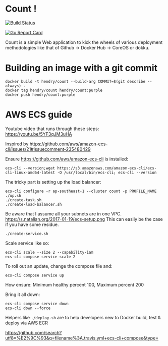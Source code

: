 # Count !

[![Build Status](https://travis-ci.org/kaihendry/count.svg?branch=master)](https://travis-ci.org/kaihendry/count)

[![Go Report Card](https://goreportcard.com/badge/github.com/kaihendry/count)](https://goreportcard.com/report/github.com/kaihendry/count)

Count is a simple Web application to kick the wheels of various deployment
methodologies like that of Github -> Docker Hub -> CoreOS or dokku.

# Building an image with a git commit

	docker build -t hendry/count --build-arg COMMIT=$(git describe --always) .
	docker tag hendry/count hendry/count:purple
	docker push hendry/count:purple

# AWS ECS guide

Youtube video that runs through these steps: <https://youtu.be/5YF3qJM3uHA>

Inspired by <https://github.com/aws/amazon-ecs-cli/issues/21#issuecomment-235480429>

Ensure <https://github.com/aws/amazon-ecs-cli> is installed:

	ecs-cli --version;wget https://s3.amazonaws.com/amazon-ecs-cli/ecs-cli-linux-amd64-latest -O /usr/local/bin/ecs-cli; ecs-cli --version

The tricky part is setting up the load balancer:

	ecs-cli configure -r ap-southeast-1 --cluster count -p PROFILE_NAME
	./up.sh
	./create-task.sh
	./create-load-balancer.sh

Be aware that I assume all your subnets are in one VPC.
https://s.natalian.org/2017-01-19/ecs-setup.png This can easily be the case if
you have some residue.

	./create-service.sh

Scale service like so:

	ecs-cli scale --size 2 --capability-iam
	ecs-cli compose service scale 2

To roll out an update, change the compose file and:

	ecs-cli compose service up

How ensure: Minimum healthy percent 100, Maximum percent 200

Bring it all down:

	ecs-cli compose service down
	ecs-cli down --force

Helpers like `./deploy.sh` are to help developers new to Docker build, test & deploy via AWS ECR

https://github.com/search?utf8=%E2%9C%93&q=filename%3A.travis.yml+ecs-cli+compose&type=
